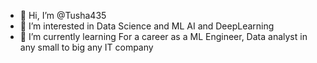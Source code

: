 - 👋 Hi, I’m @Tusha435
- 👀 I’m interested in Data Science and ML AI and DeepLearning
- 🌱 I’m currently learning For a career as a ML Engineer, Data analyst in any small to big any IT company

<!---
Tusha435/Tusha435 is a ✨ special ✨ repository because its `README.md` (this file) appears on your GitHub profile.
You can click the Preview link to take a look at your changes.
--->
